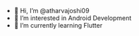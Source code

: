 - 👋 Hi, I’m @atharvajoshi09
- 👀 I’m interested in Android Development
- 🌱 I’m currently learning Flutter

<!---
atharvajoshi09/atharvajoshi09 is a ✨ special ✨ repository because its `README.md` (this file) appears on your GitHub profile.
You can click the Preview link to take a look at your changes.
--->
